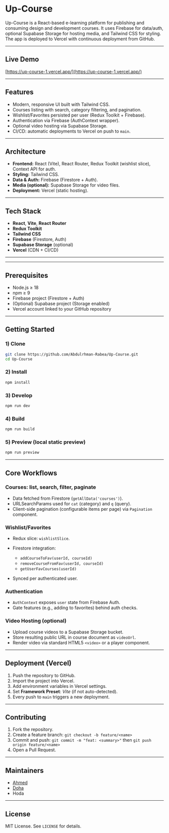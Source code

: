 # Up-Course

Up-Course is a React-based e-learning platform for publishing and consuming design and development courses. It uses Firebase for data/auth, optional Supabase Storage for hosting media, and Tailwind CSS for styling. The app is deployed to Vercel with continuous deployment from GitHub.

---

## Live Demo

[https://up-course-1.vercel.app/](https://up-course-1.vercel.app/)

---

## Features

* Modern, responsive UI built with Tailwind CSS.
* Courses listing with search, category filtering, and pagination.
* Wishlist/Favorites persisted per user (Redux Toolkit + Firebase).
* Authentication via Firebase (AuthContext wrapper).
* Optional video hosting via Supabase Storage.
* CI/CD: automatic deployments to Vercel on push to `main`.

---

## Architecture

* **Frontend:** React (Vite), React Router, Redux Toolkit (wishlist slice), Context API for auth.
* **Styling:** Tailwind CSS.
* **Data & Auth:** Firebase (Firestore + Auth).
* **Media (optional):** Supabase Storage for video files.
* **Deployment:** Vercel (static hosting).

---

## Tech Stack

* **React**, **Vite**, **React Router**
* **Redux Toolkit**
* **Tailwind CSS**
* **Firebase** (Firestore, Auth)
* **Supabase Storage** (optional)
* **Vercel** (CDN + CI/CD)

---





---

## Prerequisites

* Node.js ≥ 18
* npm ≥ 9
* Firebase project (Firestore + Auth)
* (Optional) Supabase project (Storage enabled)
* Vercel account linked to your GitHub repository

---



## Getting Started

### 1) Clone

```bash
git clone https://github.com/Abdulrhman-Rabea/Up-Course.git
cd Up-Course
```

### 2) Install

```bash
npm install
```

### 3) Develop

```bash
npm run dev
```

### 4) Build

```bash
npm run build
```

### 5) Preview (local static preview)

```bash
npm run preview
```

---

## Core Workflows

### Courses: list, search, filter, paginate

* Data fetched from Firestore (`getAllData('courses')`).
* URLSearchParams used for `cat` (category) and `q` (query).
* Client-side pagination (configurable items per page) via `Pagination` component.

### Wishlist/Favorites

* Redux slice: `wishlistSlice`.
* Firestore integration:

  * `addCourseToFav(userId, courseId)`
  * `removeCourseFromFav(userId, courseId)`
  * `getUserFavCourses(userId)`
* Synced per authenticated user.

### Authentication

* `AuthContext` exposes `user` state from Firebase Auth.
* Gate features (e.g., adding to favorites) behind auth checks.

### Video Hosting (optional)

* Upload course videos to a Supabase Storage bucket.
* Store resulting public URL in course document as `videoUrl`.
* Render video via standard HTML5 `<video>` or a player component.

---

## Deployment (Vercel)

1. Push the repository to GitHub.
2. Import the project into Vercel.
3. Add environment variables in Vercel settings.
4. Set **Framework Preset**: *Vite* (if not auto-detected).
5. Every push to `main` triggers a new deployment.

---

## Contributing

1. Fork the repository.
2. Create a feature branch: `git checkout -b feature/<name>`
3. Commit and push: `git commit -m "feat: <summary>"` then `git push origin feature/<name>`
4. Open a Pull Request.

---

## Maintainers

* [Ahmed](https://github.com/ahmedshaban-blip)
* [Doha](https://github.com/Doha-AboElkasem)
* Hoda

---

## License

MIT License. See `LICENSE` for details.
